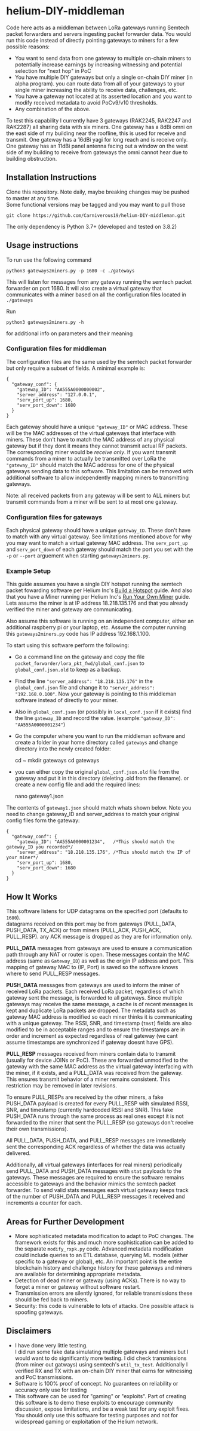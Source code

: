 # helium-DIY-middleman
Code here acts as a middleman between LoRa gateways running Semtech packet forwarders and servers ingesting packet forwarder data.
You would run this code instead of directly pointing gateways to miners for a few possible reasons:

- You want to send data from one gateway to multiple on-chain miners to potentially increase earnings by increasing witnessing and potential selection for "next hop" in PoC
- You have multiple DIY gateways but only a single on-chain DIY miner (in alpha program).  you can route data from all of your gateways to your single miner increasing the ability to receive data, challenges, etc.
- You have a gateway not located at its asserted location and you want to modify received metadata to avoid PoCv9/v10 thresholds.  
- Any combination of the above.

To test this capability I currently have 3 gateways (RAK2245, RAK2247 and RAK2287) all sharing data with six miners.
One gateway has a 8dBi omni on the east side of my building near the roofline, this is used for receive and transmit.
One gateway has a 16dBi yagi for long reach and is receive only. 
One gateway has an 11dBi panel antenna facing out a window on the west side of my building to receive from gateways the omni cannot hear due to building obstruction.

## Installation Instructions
Clone this repository.  Note daily, maybe breaking changes may be pushed to master at any time.  
Some functional versions may be tagged and you may want to pull those

    git clone https://github.com/Carniverous19/helium-DIY-middleman.git
 
 The only dependency is Python 3.7+ (developed and tested on 3.8.2)
    
## Usage instructions
To run use the following command

    python3 gateways2miners.py -p 1680 -c ./gateways
    
This will listen for messages from any gateway running the semtech packet forwarder on port 1680. 
It will also create a virtual gateway that communicates with a miner based on all the configuration files located in `./gateways` 

Run

    python3 gateways2miners.py -h
for additional info on parameters and their meaning

### Configuration files for middleman
The configuration files are the same used by the semtech packet forwarder but only require a subset of fields.  A minimal example is:

    {
      "gateway_conf": {
        "gateway_ID": "AA555A0000000002",
        "server_address": "127.0.0.1",
        "serv_port_up": 1680,
        "serv_port_down": 1680
      }
    }

Each gateway should have a unique `"gateway_ID"` or MAC address.
These will be the MAC addresses of the virtual gateways that interface with miners.
These don't have to match the MAC address of any physical gateway but if they dont it means they cannot transmit actual RF packets.  The corresponding miner would be *receive only*.
If you want transmit commands from a miner to actually be transmitted over LoRa the `"gateway_ID"` should match the MAC address for one of the physical gateways sending data to this software.
This limitation can be removed with additional software to allow independently mapping miners to transmitting gateways.

Note: all received packets from any gateway will be sent to ALL miners but transmit commands from a miner will be sent to at most one gateway.

### Configuration files for gateways
Each physical gateway should have a unique `gateway_ID`.  These don't have to match with any virtual gateway.  See limitations mentioned above for why you may want to match a virtual gateway MAC address.
The `serv_port_up` and `serv_port_down` of each gateway should match the port you set with the `-p` or `--port` arguement when starting `gateways2miners.py`.

### Example Setup
This guide assumes you have a single DIY hotspot running the semtech packet fowarding software per Helium Inc's [Build a Hotspot](https://developer.helium.com/hotspot/developer-setup) guide.
And also that you have a Miner running per Helium Inc's [Run Your Own Miner](https://developer.helium.com/blockchain/run-your-own-miner) guide.  Lets assume the miner is at IP address 18.218.135.176 and that you already verified the miner and gateway are communicating.

Also assume this software is running on an independent computer, either an additional raspberry pi or your laptop, etc.  Assume the computer running this `gateways2miners.py` code has IP address 192.168.1.100.

To start using this software perform the following:
- Go a command line on the gateway and copy the file `packet_forwarder/lora_pkt_fwd/global_conf.json` to `global_conf.json.old` to keep as a backup.
- Find the line `"server_address": "18.218.135.176"` in the  `global_conf.json` file and change it to `"server_address": "192.168.0.100"`.
    Now your gateway is pointing to this middleman software instead of directly to your miner.
- Also in `global_conf.json` (or possibly in `local_conf.json` if it exists) find the line `gateway_ID` and record the value. (example:`"gateway_ID": "AA555A0000001234"`)
- Go the computer where you want to run the middleman software and create a folder in your home directory called `gateways` and change directory into the newly created folder:

    
    cd ~
    mkdir gateways
    cd gateways

- you can either copy the original `global_conf.json.old` file from the gateway and put it in this directory (deleting .old from the filename). or create a new config file and add the required lines:

    
    nano gateway1.json

The contents of `gateway1.json` should match whats shown below.  Note you need to change gateway_ID and server_address to match your original config files form the gateway:

    {
      "gateway_conf": {
        "gateway_ID": "AA555A0000001234",   /*This should match the gateway_ID you recorded*/
        "server_address": "18.218.135.176", /*This should match the IP of your miner*/
        "serv_port_up": 1680,
        "serv_port_down": 1680
      }
    }



## How It Works
This software listens for UDP datagrams on the specified port (defaults to `1680`).  
datagrams received on this port may be from gateways (PULL_DATA, PUSH_DATA, TX_ACK) or from miners (PULL_ACK, PUSH_ACK, PULL_RESP).
any ACK message is dropped as they are for information only.

**PULL_DATA** messages from gateways are used to ensure a communication path through any NAT or router is open.
These messages contain the MAC address (same as `Gateway_ID`) as well as the origin IP address and port.
This mapping of gateway MAC to (IP, Port) is saved so the software knows where to send PULL_RESP messages.

**PUSH_DATA** messages from gateways are used to inform the miner of received LoRa packets.
Each received LoRa packet, regardless of which gateway sent the message, is forwarded to all gateways.
Since multiple gateways may receive the same message, a cache is of recent messages is kept and duplicate LoRa packets are dropped.
The metadata such as gateway MAC address is modified so each miner thinks it is communicating with a unique gateway.
The RSSI, SNR, and timestamp (`tmst`) fields are also modified to be in acceptable ranges and to ensure the timestamps are in order and increment as expected regardless of real gateway (we cant assume timestamps are synchronized if gateway doesnt have GPS).

**PULL_RESP** messages received from miners contain data to transmit (usually for device JOINs or PoC).
These are forwarded unmodified to the gateway with the same MAC address as the virtual gateway interfacing with the miner, if it exists, and a PULL_DATA was received from the gateway.
This ensures transmit behavior of a miner remains consistent.  This restriction may be removed in later revisions.

To ensure PULL_RESPs are received by the other miners, a fake PUSH_DATA payload is created for every PULL_RESP with simulated RSSI, SNR, and timestamp (currently hardcoded RSSI and SNR).
This fake PUSH_DATA runs through the same process as real ones except it is not forwarded to the miner that sent the PULL_RESP (so gateways don't receive their own transmissions).

All PULL_DATA, PUSH_DATA, and PULL_RESP messages are immediately sent the corresponding ACK regardless of whether the data was actually delivered.
 
Additionally, all virtual gateways (interfaces for real miners) periodically send PULL_DATA and PUSH_DATA messages with `stat` payloads to the gateways.
These messages are required to ensure the software remains accessible to gateways and the behavior mimics the semtech packet forwarder.
To send valid stats messages each virtual gateway keeps track of the number of PUSH_DATA and PULL_RESP messages it received and increments a counter for each.
 
## Areas for Further Development 
 
  - More sophisticated metadata modification to adapt to PoC changes.  The framework exists for this and much more sophistication can be added to the separate `modify_rxpk.py` code.
    Advanced metadata modification could include queries to an ETL database, querying ML models (either specific to a gateway or global), etc.
    An important point is the entire blockchain history and challenge history for these gateways and miners are available for determining appropriate metadata.
  - Detection of dead miner or gateway (using ACKs).  There is no way to forget a miner or gateway without software restart.
  - Transmission errors are silently ignored, for reliable transmissions these should be fed back to miners.
  - Security: this code is vulnerable to lots of attacks.  One possible attack is spoofing gateways.
  
## Disclaimers

 - I have done very little testing.  
 I did run some fake data simulating multiple gateways and miners but I would want to do significantly more testing.
 I did check transmissions (from miner out gatways) using semtech's `util_tx_test`.
 Additionally I verified RX and TX with an on-chain DIY miner that earns for witnessing and PoC transmissions.
 - Software is 100% proof of concept.  No guarantees on reliability or accuracy only use for testing
 - This software can be used for "gaming" or "exploits".  Part of creating this software is to demo these exploits to encourage community discussion, expose limitations, and be a weak test for any exploit fixes.
   You should only use this software for testing purposes and not for widespread gaming or exploitation of the Helium network.
